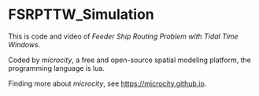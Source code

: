 # FSRPTTW_Simulation
This is code and video of _Feeder Ship Routing Problem with Tidal Time Windows_.

Coded by _microcity_,  a free and open-source spatial modeling platform, the programming language is lua.

Finding more about _microcity_, see https://microcity.github.io.
